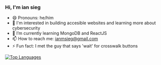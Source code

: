 ### Hi, I'm ian sieg

- 😄 Pronouns: he/him
- 👀 I'm interested in building accesible websites and learning more about cybersecurity
- 🌱 I’m currently learning MongoDB and ReactJS
- 📫 How to reach me: ianmsieg@gmail.com
- ⚡ Fun fact: I met the guy that says 'wait' for crosswalk buttons

<a href="https://github.com/ian-sieg" align="left"><img src="https://github-readme-stats.vercel.app/api/top-langs/?username=ian-sieg&langs_count=10&title_color=ADEFD1FF&text_color=f5f5f5&icon_color=14b8a6&bg_color=171717&hide_border=true&locale=en&custom_title=Top%20%Languages" alt="Top Languages" /></a>
